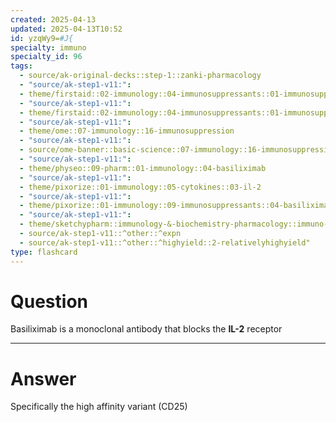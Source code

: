 ```yaml
---
created: 2025-04-13
updated: 2025-04-13T10:52
id: yzqWy9=#J{
specialty: immuno
specialty_id: 96
tags:
  - source/ak-original-decks::step-1::zanki-pharmacology
  - "source/ak-step1-v11:": 
  - theme/firstaid::02-immunology::04-immunosuppressants::01-immunosuppressants
  - "source/ak-step1-v11:": 
  - theme/firstaid::02-immunology::04-immunosuppressants::01-immunosuppressants::basiliximab
  - "source/ak-step1-v11:": 
  - theme/ome::07-immunology::16-immunosuppression
  - "source/ak-step1-v11:": 
  - source/ome-banner::basic-science::07-immunology::16-immunosuppression
  - "source/ak-step1-v11:": 
  - theme/physeo::09-pharm::01-immunology::04-basiliximab
  - "source/ak-step1-v11:": 
  - theme/pixorize::01-immunology::05-cytokines::03-il-2
  - "source/ak-step1-v11:": 
  - theme/pixorize::01-immunology::09-immunosuppressants::04-basiliximab
  - "source/ak-step1-v11:": 
  - theme/sketchypharm::immunology-&-biochemistry-pharmacology::immuno-suppressives::transplant-rejection-prophylaxis
  - source/ak-step1-v11::^other::^expn
  - source/ak-step1-v11::^other::^highyield::2-relativelyhighyield"
type: flashcard
---
```


# Question
Basiliximab is a monoclonal antibody that blocks the **IL-2** receptor

---

# Answer
Specifically the high affinity variant (CD25)